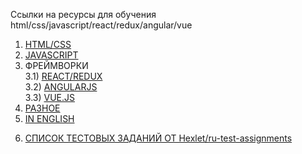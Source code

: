 Ссылки на ресурсы для обучения html/css/javascript/react/redux/angular/vue

1) [HTML/CSS](/docs/html-css.md)
2) [JAVASCRIPT](/docs/javascript.md)<br/>
3) ФРЕЙМВОРКИ<br/>
3.1) [REACT/REDUX](/docs/react-redux.md)<br/>
3.2) [ANGULARJS](/docs/angular.md)<br/>
3.3) [VUE.JS](/docs/vue.md)<br/>
4) [РАЗНОЕ](/docs/frontend.md)
5) [IN ENGLISH](/docs/inEnglsh.md)
6. [СПИСОК ТЕСТОВЫХ ЗАДАНИЙ ОТ Hexlet/ru-test-assignments](/docs/testCase.md)
